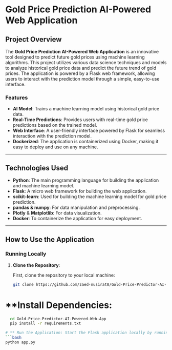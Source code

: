 # **Gold Price Prediction AI-Powered Web Application**

## **Project Overview**

The **Gold Price Prediction AI-Powered Web Application** is an innovative tool designed to predict future gold prices using machine learning algorithms. This project utilizes various data science techniques and models to analyze historical gold price data and predict the future trend of gold prices. The application is powered by a Flask web framework, allowing users to interact with the prediction model through a simple, easy-to-use interface.

### **Features**

- **AI Model**: Trains a machine learning model using historical gold price data.
- **Real-Time Predictions**: Provides users with real-time gold price predictions based on the trained model.
- **Web Interface**: A user-friendly interface powered by Flask for seamless interaction with the prediction model.
- **Dockerized**: The application is containerized using Docker, making it easy to deploy and use on any machine.

---

## **Technologies Used**

- **Python**: The main programming language for building the application and machine learning model.
- **Flask**: A micro web framework for building the web application.
- **scikit-learn**: Used for building the machine learning model for gold price prediction.
- **pandas & numpy**: For data manipulation and preprocessing.
- **Plotly** & **Matplotlib**: For data visualization.
- **Docker**: To containerize the application for easy deployment.

---

## **How to Use the Application**

### **Running Locally**

1. **Clone the Repository**:

   First, clone the repository to your local machine:

   ```bash
   git clone https://github.com/zaed-nusirat0/Gold-Price-Predictor-AI-Powered-Web-App.git


# **Install Dependencies:
  ```bash
    cd Gold-Price-Predictor-AI-Powered-Web-App
    pip install -r requirements.txt

# ** Run the Application: Start the Flask application locally by running:
 ```bash
  python app.py
 
